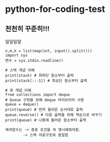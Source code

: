 # python-for-coding-test
## 천천히 꾸준히!!!
일일일알
```
n,m,k = list(map(int, input().split()))
import sys
변수 = sys.stdin.readline()
```

```
# 스텍 개념 이해
print(stack) # 최하단 원소부터 출력
print(stack[::-1]) # 최상단 원소부터 출력
```

```
# 큐 개념 이해
from collections import deque
# Queue 구현을 위해 deque 라이브러리 사용
queue = deque()
print(queue) # 먼저 들어온 순서대로 출력
queue.reverse() # 다음 출력을 위해 역순으로 바꾸기
print(queue) # 나중에 들어온 원소부터 출력
```

```
재귀함수는 -> 종료 조건을 꼭 명시해줘야함.
        -> 스택 자료구조와 동일함
```

